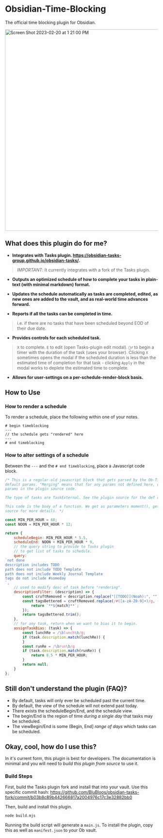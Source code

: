 # Obsidian-Time-Blocking
The official time blocking plugin for Obsidian.

<img width="662" alt="Screen Shot 2023-02-20 at 1 21 00 PM" src="https://user-images.githubusercontent.com/38915815/220177564-19cdcae3-9b1a-42cf-aafe-f77b2221e458.png">

## What does this plugin do for me?

- **Integrates with Tasks plugin. https://obsidian-tasks-group.github.io/obsidian-tasks/.**

> *IMPORTANT*: It currently integrates with a fork of the Tasks plugin.

- **Outputs an optimized schedule of how to complete your tasks in plain-text (with minimal markdown) format.**

- **Updates the schedule automatically as tasks are completed, edited, as new ones are added to the vault, and as
  real-world time advances forward.**

- **Reports if all the tasks can be completed in time.**

> i.e. if there are no tasks that have been scheduled beyond EOD of their due date.

- **Provides controls for each scheduled task.**

> `X` to complete. `E` to edit (open Tasks-plugin edit modal). `🏃‍♂️` to begin a timer with the duration of the task
> (uses your browser). Clicking `X` sometimes opens the modal if the scheduled duration is less than the estimated time
> of completion for that task - clicking `Apply` in the modal works to deplete the estimated time to complete.

- **Allows for user-settings on a per-schedule-render-block basis.**

## How to Use

### How to render a schedule

To render a schedule, place the following within one of your notes.

```text
# begin timeblocking
---
// the schedule gets "rendered" here
---
# end timeblocking
```

### How to alter settings of a schedule

Between the `---` and the `# end timeblocking`, place a Javascript code block.

```javascript
/* This is a regular-old javascript block that gets parsed by the Ob-Time-Blocking plugin. It gets run and "merged" with
default params. "Merging" means that for any params not defined here, default ones are used. You can find the default
params in the plugin source code.

The type of tasks are TaskExternal. See the plugin source for the def of this type.

This code is the body of a function. We get as parameters moment(), getTaskStartDate(), and filterSort(). See the plugin
source for more details. */

const MIN_PER_HOUR = 60;
const NOON = MIN_PER_HOUR * 12;

return {
	scheduleBegin: MIN_PER_HOUR * 5.5,
	scheduleEnd: NOON + MIN_PER_HOUR * 9,
    // the query string to provide to Tasks plugin
    // to get list of tasks to schedule.
	query:
`not done
description includes TODO
path does not include TODO Template
path does not include Weekly Journal Template
tags do not include #someday
`,
	// used to modify desc of task before "rendering".
    descriptionFilter: (description) => {
		const cruftRemoved = description.replace("[[TODO]](Noah):", "");
		const tagsBettered = cruftRemoved.replace(/#([a-zA-Z0-9]+)/g, (match) => {
			return `**${match}**`;
		});
		return tagsBettered.trim();
	},
	// for any task, return when we want to bias it to begin.
    assignTaskBias: (task) => {
		const lunchRe = /\blunch\b/g;
		if (task.description.match(lunchRe)) {
		}
		const runRe = /\brun\b/g
		if (task.description.match(runRe)) {
			return 8.5 * MIN_PER_HOUR;
		}
		return null;
	}
};
```

## Still don't understand the plugin (FAQ)?

- By default, tasks will only ever be scheduled past the current time.
- By default, the view of the schedule will not extend past today.
- There exists the scheduleBegin/End, and the schedule view.
- The begin/End is the region of time _during a single day_ that tasks may be scheduled.
- The viewBegin/End is some (Begin, End] _range of days_ which tasks can be scheduled.

## Okay, cool, how do I use this?

In it's current form, this plugin is best for developers. The documentation is minimal and you will need to _build this
plugin from source_ to use it.

### Build Steps

First, build the Tasks plugin fork and install that into your vault.
Use this specific commit hash: https://github.com/BluBloos/obsidian-tasks-fork/commit/b03b8c89b442666817a2004976c17c3e32882bb0

Then, build and install this plugin.

```bash
node build.mjs
```

Running the build script will generate a `main.js`. To install the plugin, copy this as well as `manifest.json` to your
Ob vault.
